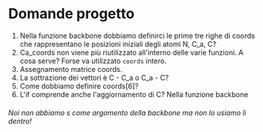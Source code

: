 # Domande progetto
1. Nella funzione backbone dobbiamo definirci le prime tre righe di coords che rappresentano le posizioni iniziali degli atomi N, C_a, C?
2. Ca_coords non viene più riutilizzato all'interno delle varie funzioni. A cosa serve? Forse va utilizzato `coords` intero.
3. Assegnamento matrice coords.
4. La sottrazione dei vettori è C - C_a o C_a - C?
5. Come dobbiamo definire coords[6]?
6. L'if comprende anche l'aggiornamento di C? Nella funzione backbone

###### Noi non abbiamo s come argomento della backbone ma non lo usiamo lì dentro!
